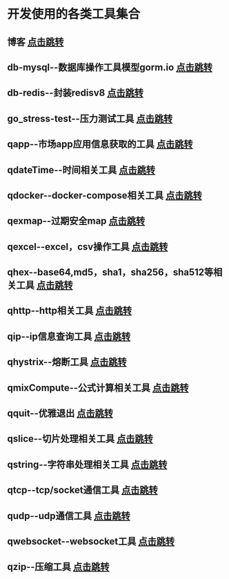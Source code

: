 

# 开发使用的各类工具集合

## 博客  <a href="https://www.cnblogs.com/guyouyin123" target="_blank">点击跳转</a>

## db-mysql--数据库操作工具模型gorm.io  <a href="https://github.com/guyouyin123/tools/tree/master/db/mysql_model">点击跳转</a>

## db-redis--封装redisv8  <a href="https://github.com/guyouyin123/tools/tree/master/db/redis">点击跳转</a>

## go_stress-test--压力测试工具  <a href="https://github.com/guyouyin123/tools/tree/master/go_stress-test">点击跳转</a>

## qapp--市场app应用信息获取的工具  <a href="https://github.com/guyouyin123/tools/tree/master/qapp">点击跳转</a>

## qdateTime--时间相关工具  <a href="https://github.com/guyouyin123/tools/tree/master/qdateTime">点击跳转</a>

## qdocker--docker-compose相关工具  <a href="https://github.com/guyouyin123/tools/tree/master/qdocker">点击跳转</a>

## qexmap--过期安全map  <a href="https://github.com/guyouyin123/tools/tree/master/qexmap">点击跳转</a>

## qexcel--excel，csv操作工具  <a href="https://github.com/guyouyin123/tools/tree/master/qexcel">点击跳转</a>

## qhex--base64,md5，sha1，sha256，sha512等相关工具  <a href="https://github.com/guyouyin123/tools/tree/master/qhex">点击跳转</a>

## qhttp--http相关工具  <a href="https://github.com/guyouyin123/tools/tree/master/qhttp">点击跳转</a>

## qip--ip信息查询工具 <a href="https://github.com/guyouyin123/tools/tree/master/qip">点击跳转</a>

## qhystrix--熔断工具  <a href="https://github.com/guyouyin123/tools/tree/master/qhttp">点击跳转</a>

## qmixCompute--公式计算相关工具  <a href="https://github.com/guyouyin123/tools/tree/master/qmixCompute">点击跳转</a>

## qquit--优雅退出  <a href="https://github.com/guyouyin123/tools/tree/master/qquit">点击跳转</a>

## qslice--切片处理相关工具  <a href="https://github.com/guyouyin123/tools/tree/master/qslice">点击跳转</a>

## qstring--字符串处理相关工具  <a href="https://github.com/guyouyin123/tools/tree/master/qstring">点击跳转</a>

## qtcp--tcp/socket通信工具  <a href="https://github.com/guyouyin123/tools/tree/master/qtcp">点击跳转</a>

## qudp--udp通信工具  <a href="https://github.com/guyouyin123/tools/tree/master/qudp">点击跳转</a>

## qwebsocket--websocket工具  <a href="https://github.com/guyouyin123/tools/tree/master/qwebsocket">点击跳转</a>

## qzip--压缩工具  <a href="https://github.com/guyouyin123/tools/tree/master/qzip">点击跳转</a>


